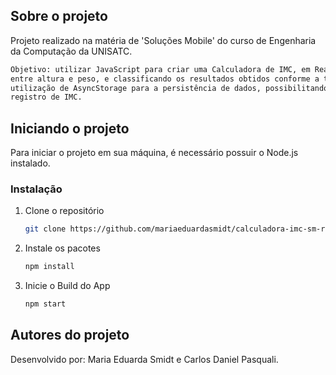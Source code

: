 <!-- SOBRE O PROJETO -->
## Sobre o projeto

Projeto realizado na matéria de 'Soluções Mobile' do curso de Engenharia da Computação da UNISATC.

```bash
Objetivo: utilizar JavaScript para criar uma Calculadora de IMC, em React Native, realizando os cálculos
entre altura e peso, e classificando os resultados obtidos conforme a tabela de IMC. Aplicado também a
utilização de AsyncStorage para a persistência de dados, possibilitando o armazenamento do último
registro de IMC.
```

<!-- INICIANDO -->
## Iniciando o projeto

Para iniciar o projeto em sua máquina, é necessário possuir o Node.js instalado.

### Instalação

1. Clone o repositório
   ```sh
   git clone https://github.com/mariaeduardasmidt/calculadora-imc-sm-react-native.git
   ```
3. Instale os pacotes
   ```sh
   npm install
   ```
4. Inicie o Build do App
   ```js
   npm start
   ```

<!-- AUTORES -->
## Autores do projeto

Desenvolvido por: Maria Eduarda Smidt e Carlos Daniel Pasquali.
